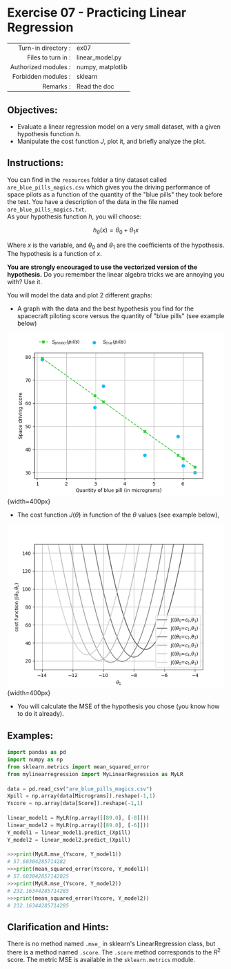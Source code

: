 # Exercise 07 - Practicing Linear Regression

|                         |                    |
| -----------------------:| ------------------ |
|   Turn-in directory :   |  ex07              |
|   Files to turn in :    |  linear\_model.py  |
|   Authorized modules :  |  numpy, matplotlib |
|   Forbidden modules :   |  sklearn           |
|   Remarks :             |  Read the doc      |

## Objectives: 
* Evaluate a linear regression model on a very small dataset, with a given hypothesis function $h$.
* Manipulate the cost function $J$, plot it, and briefly analyze the plot.


## Instructions:
You can find in the `resources` folder a tiny dataset called `are_blue_pills_magics.csv` which gives you the driving performance of space pilots as a function of the quantity of the "blue pills" they took before the test. You have a description of the data in the file named `are_blue_pills_magics.txt`.  
As your hypothesis function $h$, you will choose:

$$
h_{\theta}(x) = \theta_0 + \theta_1x
$$

Where $x$ is the variable, and $\theta_0$ and $\theta_1$ are the coefficients of the hypothesis. The hypothesis is a function of $x$.

__You are strongly encouraged to use the vectorized version of the hypothesis.__ Do you remember the linear algebra tricks we are annoying you with? Use it.

You will model the data and plot 2 different graphs:
* A graph with the data and the best hypothesis you find for the spacecraft piloting score versus the quantity of "blue pills" (see example below)

![Space driving score as a function of the quantity of blue pill (in micrograms). In blue the real values and in green the predicted values.](../assets/ex04_score_vs_bluepills.png){width=400px}

* The cost function $J(\theta)$ in function of the $\theta$ values (see example below),

![Evolution of the cost function $J$ as a function of $\theta_1$ for different values of $\theta_0$.](../assets/ex04_J_vs_t1.png){width=400px}

* You will calculate the MSE of the hypothesis you chose (you know how to do it already).

## Examples:
```python
import pandas as pd
import numpy as np
from sklearn.metrics import mean_squared_error
from mylinearregression import MyLinearRegression as MyLR

data = pd.read_csv("are_blue_pills_magics.csv")
Xpill = np.array(data[Micrograms]).reshape(-1,1)
Yscore = np.array(data[Score]).reshape(-1,1)

linear_model1 = MyLR(np.array([[89.0], [-8]]))
linear_model2 = MyLR(np.array([[89.0], [-6]]))
Y_model1 = linear_model1.predict_(Xpill)
Y_model2 = linear_model2.predict_(Xpill)

>>>print(MyLR.mse_(Yscore, Y_model1))
# 57.60304285714282
>>>print(mean_squared_error(Yscore, Y_model1))
# 57.603042857142825
>>>print(MyLR.mse_(Yscore, Y_model2))
# 232.16344285714285
>>>print(mean_squared_error(Yscore, Y_model2))
# 232.16344285714285
```

## Clarification and Hints:
There is no method named `.mse_` in sklearn's LinearRegression class, but there is a method named `.score`. The `.score` method corresponds to the $R^2$ score. The metric MSE is available in the `sklearn.metrics` module.
